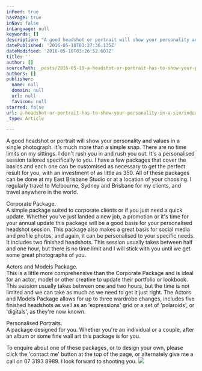 ```yaml
---
inFeed: true
hasPage: true
inNav: false
inLanguage: null
keywords: []
description: "A good headshot or portrait will show your personality and values in a single photograph. It's much more than a simple snap. There are no time limits on my sittings. I don’t rush you in and rush you out. It’s a personalised session tailored specifically to you. I have a few packages that cover the basics and each one can be customised as necessary to get the perfect result for you, with an investment of as little as 350. All of these packages can be done at my East Brisbane Studio or at a location of your choosing. I regularly travel to Melbourne, Sydney and Brisbane for my clients, and travel anywhere in the world."
datePublished: '2016-05-10T03:27:36.135Z'
dateModified: '2016-05-10T03:26:52.687Z'
title: ''
author: []
sourcePath: _posts/2016-05-10-a-headshot-or-portrait-has-to-show-your-personality-in-a-sin.md
authors: []
publisher:
  name: null
  domain: null
  url: null
  favicon: null
starred: false
url: a-headshot-or-portrait-has-to-show-your-personality-in-a-sin/index.html
_type: Article

---
```

A good headshot or portrait will show your personality and values in a single photograph. It's much more than a simple snap. There are no time limits on my sittings. I don't rush you in and rush you out. It's a personalised session tailored specifically to you. I have a few packages that cover the basics and each one can be customised as necessary to get the perfect result for you, with an investment of as little as 350\. All of these packages can be done at my East Brisbane Studio or at a location of your choosing. I regularly travel to Melbourne, Sydney and Brisbane for my clients, and travel anywhere in the world.

Corporate Package.  
A simple package suited to corporate clients or if you just need a quick update. Whether you've just landed a new job, a promotion or it's time for your annual update this package will be a good basis for your personalised headshot session. This package also makes a great basis for social media and profile photos, and again, it can be personalised to your specific needs. It includes two finished headshots. This session usually takes between half and one hour, but there is no time limit and I will stick with you until we get some great photographs of you.

Actors and Models Package.  
This is a little more comprehensive than the Corporate Package and is ideal for an actor, model or other creative to update their portfolio or lookbook. This session usually takes between one and two hours, but the time is not limited and we can take as much as we need to get it just right. The Actors and Models Package allows for up to three wardrobe changes, includes five finished headshots as well as an 'expressions' grid or a set of 'polaroids', or 'digitals', as they're now known.

Personalised Portraits.  
A package designed for you. Whether you're an individual or a couple, after an album or some fine wall art this package is for you.

To enquire about one of these packages, or to design your own, please click the 'contact me' button at the top of the page, or alternately give me a call on 07 3193 8989\. I look forward to shooting you.
![](https://the-grid-user-content.s3-us-west-2.amazonaws.com/1e484833-fc22-456f-8bdf-eb859bcacebc.jpg)